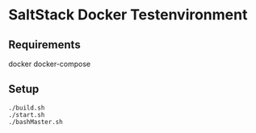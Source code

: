 SaltStack Docker Testenvironment
================================

Requirements
------------
docker
docker-compose

Setup
-----

```
./build.sh
./start.sh
./bashMaster.sh
```
